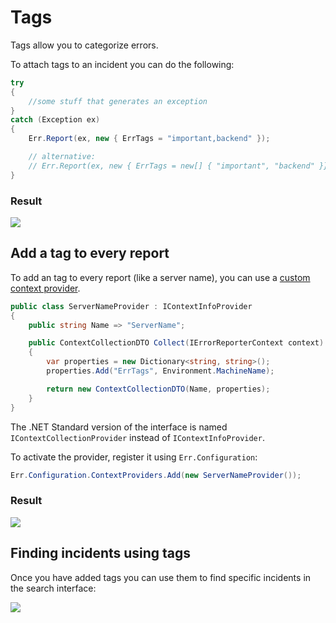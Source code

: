 Tags
====

Tags allow you to categorize errors.

To attach tags to an incident you can do the following:

```csharp
try
{
    //some stuff that generates an exception
}
catch (Exception ex)
{
    Err.Report(ex, new { ErrTags = "important,backend" });

    // alternative:
    // Err.Report(ex, new { ErrTags = new[] { "important", "backend" }});
}
```

### Result

![](/screens/features/tags/tags-ui.png)


## Add a tag to every report

To add an tag to every report (like a server name), you can use a [custom context provider](../../../client/extending/contextprovider/).

```csharp
public class ServerNameProvider : IContextInfoProvider
{
    public string Name => "ServerName";

    public ContextCollectionDTO Collect(IErrorReporterContext context)
    {
        var properties = new Dictionary<string, string>();
        properties.Add("ErrTags", Environment.MachineName);

        return new ContextCollectionDTO(Name, properties);
    }
}
```

The .NET Standard version of the interface is named `IContextCollectionProvider` instead of `IContextInfoProvider`.

To activate the provider, register it using `Err.Configuration`:

```csharp
Err.Configuration.ContextProviders.Add(new ServerNameProvider());
```

### Result

![](/screens/features/tags/context-collection.png)


## Finding incidents using tags

Once you have added tags you can use them to find specific incidents in the search interface:

![](/screens/features/tags/incident-search.png)

